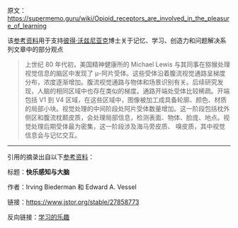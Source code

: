 原文：https://supermemo.guru/wiki/Opioid_receptors_are_involved_in_the_pleasure_of_learning

该[参考资料](https://supermemo.guru/wiki/References)用于支持[彼得·沃兹尼亚克](https://supermemo.guru/wiki/Piotr_Wozniak)博士关于记忆、学习、创造力和问题解决系列文章中的部分观点

> 上世纪 80 年代初，美国精神健康所的 Michael Lewis 与其同事在猕猴处理视觉信息的脑区中发现了 μ-阿片受体。这些受体沿着腹流视觉通路呈梯度分布，浓度逐渐增加。腹流视觉通路与物体和场景识别有关。后续研究发现，人脑的相同区域中也存在类似的梯度。通路开端处受体比较稀疏。开端包括 V1 到 V4 区域，在这些区域中，图像被加工成具备轮廓、颜色、材质的局部小块。视觉处理的中间阶段处阿片受体数量增加。这一阶段包括枕外侧区和腹流枕颞皮质，会处理局部信息，检测表面、物体、脸庞、地点。视觉处理后期受体最为密集，这一阶段涉及海马旁皮质、 嗅皮质，其中视觉信息会与记忆交互。

------

引用的摘录出自以下[参考资料](https://supermemo.guru/wiki/References)：

标题：**快乐感知与大脑**

作者：Irving Biederman 和 Edward A. Vessel

链接：https://www.jstor.org/stable/27858773

反向链接：[学习的乐趣](https://supermemo.guru/wiki/Pleasure_of_learning)